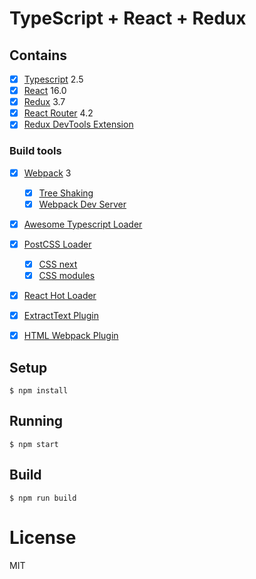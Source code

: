 # TypeScript + React + Redux


## Contains

- [x] [Typescript](https://www.typescriptlang.org/) 2.5
- [x] [React](https://facebook.github.io/react/) 16.0
- [x] [Redux](https://github.com/reactjs/redux) 3.7
- [x] [React Router](https://github.com/ReactTraining/react-router) 4.2
- [x] [Redux DevTools Extension](https://github.com/zalmoxisus/redux-devtools-extension)

### Build tools

- [x] [Webpack](https://webpack.github.io) 3
  - [x] [Tree Shaking](https://medium.com/@Rich_Harris/tree-shaking-versus-dead-code-elimination-d3765df85c80)
  - [x] [Webpack Dev Server](https://github.com/webpack/webpack-dev-server)
- [x] [Awesome Typescript Loader](https://github.com/s-panferov/awesome-typescript-loader)
- [x] [PostCSS Loader](https://github.com/postcss/postcss-loader)
  - [x] [CSS next](https://github.com/MoOx/postcss-cssnext)
  - [x] [CSS modules](https://github.com/css-modules/css-modules)
- [x] [React Hot Loader](https://github.com/gaearon/react-hot-loader)
- [x] [ExtractText Plugin](https://github.com/webpack/extract-text-webpack-plugin)
- [x] [HTML Webpack Plugin](https://github.com/ampedandwired/html-webpack-plugin)


## Setup

```
$ npm install
```

## Running

```
$ npm start
```

## Build

```
$ npm run build
```

# License

MIT
